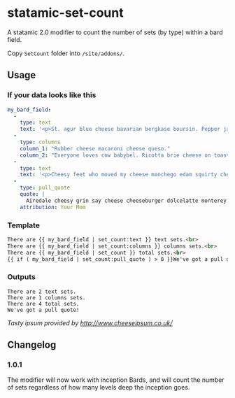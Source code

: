 # statamic-set-count
A statamic 2.0 modifier to count the number of sets (by type) within a bard field.

Copy `SetCount` folder into `/site/addons/`.

## Usage

### If your data looks like this

```yaml
my_bard_field:
  - 
    type: text
    text: '<p>St. agur blue cheese bavarian bergkase boursin. Pepper jack monterey jack stinking bishop jarlsberg cheese slices lancashire melted cheese cut the cheese. Airedale cheesy grin say cheese cheeseburger dolcelatte monterey jack squirty cheese cauliflower cheese.</p>'
  - 
    type: columns
    column_1: "Rubber cheese macaroni cheese queso."
    column_2: "Everyone loves cow babybel. Ricotta brie cheese on toast."
  - 
    type: text
    text: '<p>Cheesy feet who moved my cheese manchego edam squirty cheese stinking bishop pecorino cheese and biscuits. Feta bocconcini blue castello squirty cheese.</p>'
  -
    type: pull_quote
    quote: |
      Airedale cheesy grin say cheese cheeseburger dolcelatte monterey jack squirty cheese cauliflower cheese.
    attribution: Your Mom
```


### Template

```html
There are {{ my_bard_field | set_count:text }} text sets.<br>
There are {{ my_bard_field | set_count:columns }} columns sets.<br>
There are {{ my_bard_field | set_count }} total sets.<br>
{{ if ( my_bard_field | set_count:pull_quote ) > 0 }}We've got a pull quote!{{ /if }}
```

### Outputs

```
There are 2 text sets.
There are 1 columns sets.
There are 4 total sets.
We've got a pull quote!
```

_Tasty ipsum provided by http://www.cheeseipsum.co.uk/_

## Changelog

### 1.0.1

The modifier will now work with inception Bards, and will count the number of sets regardless of how many levels deep the inception goes.